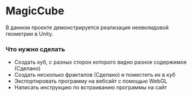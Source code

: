 # MagicCube
В данном проекте демонстрируется реализация неевклидовой геометрии в Unity.

### Что нужно сделать
- Создать куб, с разных сторон которого видно разное содержимое (Сделано)
- Создать несколько фракталов (Сделано) и поместить их в куб
- Экспортировать программу на вебсайт с помощью WebGL
- Написать инструкцию по встраиванию программы на сайт

